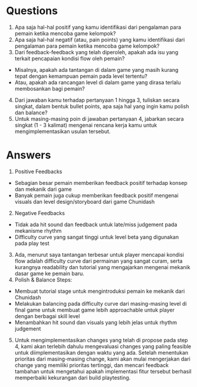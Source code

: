 # Questions
1. Apa saja hal-hal positif yang kamu identifikasi dari pengalaman para pemain ketika mencoba game kelompok?
2. Apa saja hal-hal negatif (atau, pain points) yang kamu identifikasi dari pengalaman para pemain ketika mencoba game kelompok?
3. Dari feedback-feedback yang telah diperoleh, apakah ada isu yang terkait pencapaian kondisi flow oleh pemain?
 - Misalnya, apakah ada tantangan di dalam game yang masih kurang tepat dengan kemampuan pemain pada level tertentu?
 - Atau, apakah ada rancangan level di dalam game yang dirasa terlalu membosankan bagi pemain?
4. Dari jawaban kamu terhadap pertanyaan 1 hingga 3, tuliskan secara singkat, dalam bentuk bullet points, apa saja hal yang ingin kamu polish dan balance?
5. Untuk masing-masing poin di jawaban pertanyaan 4, jabarkan secara singkat (1 - 3 kalimat) mengenai rencana kerja kamu untuk mengimplementasikan usulan tersebut.

# Answers
1. Positive Feedbacks
 - Sebagian besar pemain memberikan feedback positif terhadap konsep dan mekanik dari game
 - Banyak pemain juga cukup memberikan feedback positif mengenai visuals dan level design/storyboard dari game Chunidash
2. Negative Feedbacks
 - Tidak ada hit sound dan feedback untuk late/miss judgement pada mekanisme rhythm
 - Difficulty curve yang sangat tinggi untuk level beta yang digunakan pada play test
3. Ada, menurut saya tantangan terbesar untuk player mencapai kondisi flow adalah difficulty curve dari permainan yang sangat curam, serta kurangnya readability dan tutorial yang mengajarkan mengenai mekanik dasar game ke pemain baru.
4. Polish & Balance Steps:
 - Membuat tutorial stage untuk mengintroduksi pemain ke mekanik dari Chunidash
 - Melakukan balancing pada difficulty curve dari masing-masing level di final game untuk membuat game lebih approachable untuk player dengan berbagai skill level
 - Menambahkan hit sound dan visuals yang lebih jelas untuk rhythm judgement
5. Untuk mengimplementasikan changes yang telah di propose pada step 4, kami akan terlebih dahulu mengevaluasi changes yang paling feasible untuk diimplementasikan dengan waktu yang ada. Setelah menentukan prioritas dari masing-masing change, kami akan mulai mengerjakan dari change yang memiliki prioritas tertinggi, dan mencari feedback tambahan untuk mengetahui apakah implementasi fitur tersebut berhasil memperbaiki kekurangan dari build playtesting.
